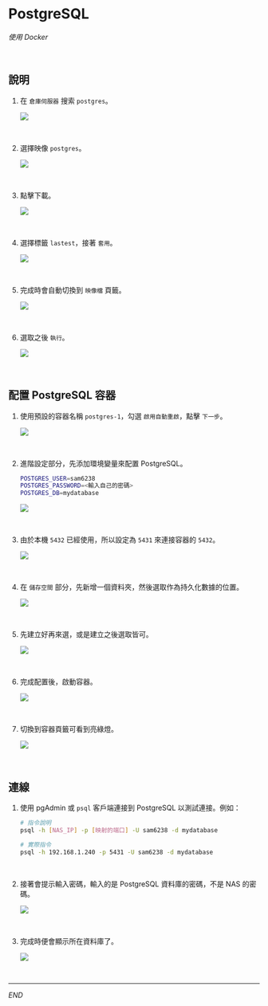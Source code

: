 # PostgreSQL

_使用 Docker_

<br>

## 說明

1. 在 `倉庫伺服器` 搜索 `postgres`。

    ![](images/img_01.png)

<br>

2. 選擇映像 `postgres`。

    ![](images/img_02.png)

<br>

3. 點擊下載。

    ![](images/img_03.png)

<br>

4. 選擇標籤 `lastest`，接著 `套用`。

    ![](images/img_04.png)

<br>

5. 完成時會自動切換到 `映像檔` 頁籤。

    ![](images/img_05.png)

<br>

6. 選取之後 `執行`。

    ![](images/img_06.png)

<br>

## 配置 PostgreSQL 容器

1. 使用預設的容器名稱 `postgres-1`，勾選 `啟用自動重啟`，點擊 `下一步`。

    ![](images/img_07.png)

<br>

2. 進階設定部分，先添加環境變量來配置 PostgreSQL。

    ```bash
    POSTGRES_USER=sam6238
    POSTGRES_PASSWORD=<輸入自己的密碼>
    POSTGRES_DB=mydatabase
    ```

    ![](images/img_08.png)

<br>

3. 由於本機 `5432` 已經使用，所以設定為 `5431` 來連接容器的 `5432`。

    ![](images/img_09.png)

<br>

4. 在 `儲存空間` 部分，先新增一個資料夾，然後選取作為持久化數據的位置。

    ![](images/img_10.png)

<br>

5. 先建立好再來選，或是建立之後選取皆可。

    ![](images/img_11.png)

<br>

6. 完成配置後，啟動容器。

    ![](images/img_12.png)

<br>

7. 切換到容器頁籤可看到亮綠燈。

    ![](images/img_13.png)

<br>

## 連線

1. 使用 pgAdmin 或 `psql` 客戶端連接到 PostgreSQL 以測試連接。例如：

    ```bash
    # 指令說明
    psql -h [NAS_IP] -p [映射的端口] -U sam6238 -d mydatabase

    # 實際指令
    psql -h 192.168.1.240 -p 5431 -U sam6238 -d mydatabase
    ```

<br>

2. 接著會提示輸入密碼，輸入的是 PostgreSQL 資料庫的密碼，不是 NAS 的密碼。

    ![](images/img_14.png)

<br>

3. 完成時便會顯示所在資料庫了。

    ![](images/img_15.png)

<br>

___

_END_
